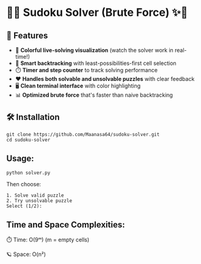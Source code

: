 # 🧸✨ Sudoku Solver (Brute Force) ✨🧸

## 🌈 Features

- 🎨 **Colorful live-solving visualization** (watch the solver work in real-time!)
- 🧠 **Smart backtracking** with least-possibilities-first cell selection
- ⏱️ **Timer and step counter** to track solving performance
- ❤️ **Handles both solvable and unsolvable puzzles** with clear feedback
- 🖥️ **Clean terminal interface** with color highlighting
- 📊 **Optimized brute force** that's faster than naive backtracking

## 🛠️ Installation

```
git clone https://github.com/Maanasa64/sudoku-solver.git
cd sudoku-solver
```
## Usage:

`python solver.py`


Then choose:

```
1. Solve valid puzzle
2. Try unsolvable puzzle
Select (1/2): 
```

## Time and Space Complexities:
⏱️ Time: O(9ᵐ) (m = empty cells)

🪐 Space: O(n²)